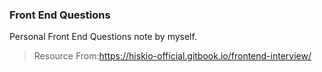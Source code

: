 ### Front End Questions

Personal Front End Questions note by myself.

> Resource From:https://hiskio-official.gitbook.io/frontend-interview/


